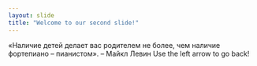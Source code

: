 ```yaml
---
layout: slide
title: "Welcome to our second slide!"
---
```

«Наличие детей делает вас родителем не более, чем наличие фортепиано – пианистом». – Майкл Левин
Use the left arrow to go back!
